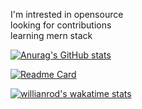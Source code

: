 I'm intrested in opensource <br>
looking for contributions<br>
learning mern stack<br>






[![Anurag's GitHub stats](https://github-readme-stats.vercel.app/api?username=johnbabu021&show_icons=true&title_color=00E6C7&bg_color=27292E&icon_color=00E6C7&text_color=FFFFFF)](https://github.com/anuraghazra/github-readme-stats)





[![Readme Card](https://github-readme-stats.vercel.app/api/pin/?username=johnbabu021&repo=github-readme-stats&title_color=00E6C7&bg_color=27292E&icon_color=00E6C7&text_color=FFFFFF)](https://github.com/anuraghazra/github-readme-stats)




[![willianrod's wakatime stats](https://github-readme-stats.vercel.app/api/wakatime?username=johnbabu021&title_color=00E6C7&bg_color=27292E&icon_color=00E6C7&text_color=FFFFFF)](https://github.com/anuraghazra/github-readme-stats)



<!---
johnbabu021/johnbabu021 is a ✨ special ✨ repository because its `README.md` (this file) appears on your GitHub profile.
You can click the Preview link to take a look at your changes.
--->
